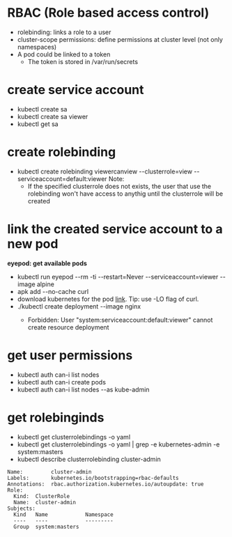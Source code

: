 # RBAC (Role based access control)
- rolebinding: links a role to a user
- cluster-scope permissions: define permissions at cluster level (not only namespaces)
- A pod could be linked to a token
  - The token is stored in /var/run/secrets

# create service account
- kubectl create sa <name>
- kubectl create sa viewer
- kubectl get sa

# create rolebinding
- kubectl create rolebinding viewercanview --clusterrole=view --serviceaccount=default:viewer
Note:
    - If the specified clusterrole does not exists, the user that use the rolebinding won't have access to anythig until the clusterrole will be created

# link the created service account to a new pod
**eyepod: get available pods**
- kubectl run eyepod --rm -ti --restart=Never --serviceaccount=viewer --image alpine
- apk add --no-cache curl
- download kubernetes for the pod [link](https://storage.googleapis.com/kubernetes-release/release/v0.0.0/bin/linux/amd64/kubectl). Tip: use -LO flag of curl.
- ./kubectl create deployment <name> --image nginx
  - Forbidden: User "system:serviceaccount:default:viewer" cannot create resource deployment

# get user permissions
- kubectl auth can-i list nodes
- kubectl auth can-i create pods
- kubectl auth can-i list nodes --as kube-admin

# get rolebinginds
- kubectl get clusterrolebindings -o yaml
- kubectl get clusterrolebindings -o yaml | grep -e kubernetes-admin -e system:masters
- kubectl describe clusterrolebinding cluster-admin
```
Name:         cluster-admin
Labels:       kubernetes.io/bootstrapping=rbac-defaults
Annotations:  rbac.authorization.kubernetes.io/autoupdate: true
Role:
  Kind:  ClusterRole
  Name:  cluster-admin
Subjects:
  Kind   Name            Namespace
  ----   ----            ---------
  Group  system:masters
```